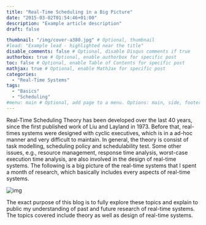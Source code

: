 ```yaml
---
title: "Real-Time Scheduling in a Big Picture"
date: "2015-03-02T01:54:46+01:00"
description: "Example article description"
draft: false

thumbnail: "/img/cover-a380.jpg" # Optional, thumbnail
#lead: "Example lead - highlighted near the title"
disable_comments: false # Optional, disable Disqus comments if true
authorbox: true # Optional, enable authorbox for specific post
toc: false # Optional, enable Table of Contents for specific post
mathjax: true # Optional, enable MathJax for specific post
categories:
  - "Real-Time Systems"
tags:
  - "Basics"
  - "Scheduling"
#menu: main # Optional, add page to a menu. Options: main, side, footer
---
```


Real-Time Scheduling Theory has been developed over the last 40 years, since the first published work of Liu and Layland in 1973. Before that, real-times systems were designed with cyclic executives, which is in a ad-hoc manner and very difficult to maintain. In general, the theory is consist of task modelling, scheduling policy and schedulability test. Some other issues, e.g., resource management, response time analysis, worst-case execution time analysis, are also involved in the design of real-time systems. 
The following is a big picture of the real-time systems that I spent a month of research, which basically includes every aspects of real-time systems.

![img](/img/rts-scheduling.png)

The exact purpose of this blog is to fully explore these topics and explain to public my understanding of past and future research of real-time systems. The topics covered include theory as well as design of real-time systems.
